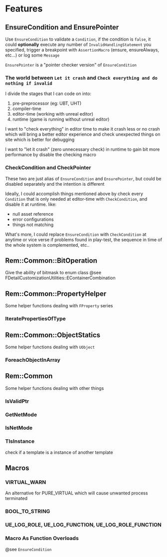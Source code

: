 # Features
## EnsureCondition and EnsurePointer
Use `EnsureCondition` to validate a `Condition`, if the condition is `false`, it could **optionally** execute any number of `InvalidHandlingStatement` you specified, trigger a breakpoint with `AssertionMacro` (ensure, ensureAlways, etc...) or log some `Message`

`EnsurePointer` is a "pointer checker version" of `EnsureCondition`

### The world between `Let it crash` and `Check everything and do nothing if invalid`
I divide the stages that I can code on into:
1. pre-preprocessor (eg: UBT, UHT)
2. compiler-time 
3. editor-time (working with unreal editor)
4. runtime (game is running without unreal editor)

I want to "check everything" in editor time to make it crash less or no crash which will bring a better editor experience and check unexpected things on site which is better for debugging

I want to "let it crash" (zero unnecessary check) in runtime to gain bit more performance by disable the checking macro

### CheckCondition and CheckPointer
These two are just alias of `EnsureCondition` and `EnsurePointer`, but could be disabled separately and the intention is different

Ideally, I could accomplish things mentioned above by check every `Condition` that is only needed at editor-time with `CheckCondition`, and disable it at runtime. like:
- null asset reference
- error configurations
- things not matching 

What's more, I could replace `EnsureCondition` with `CheckCondition` at anytime or vice verse if problems found in play-test, the sequence in time of the whole system is complemented, etc..

## Rem::Common::BitOperation
Give the ability of bitmask to enum class
@see FDetailCustomizationUtilities::EContainerCombination

## Rem::Common::PropertyHelper
Some helper functions dealing with `FProperty` series

### IteratePropertiesOfType

## Rem::Common::ObjectStatics
Some helper functions dealing with `UObject`

### ForeachObjectInArray

## Rem::Common
Some helper functions dealing with other things

### IsValidPtr

### GetNetMode

### IsNetMode

### TIsInstance
check if a template is a instance of another template

## Macros

### VIRTUAL_WARN
An alternative for PURE_VIRTUAL which will cause unwanted process terminated

### BOOL_TO_STRING

### UE_LOG_ROLE, UE_LOG_FUNCTION, UE_LOG_ROLE_FUNCTION

### Macro As Function Overloads
@see `EnsureCondition`
